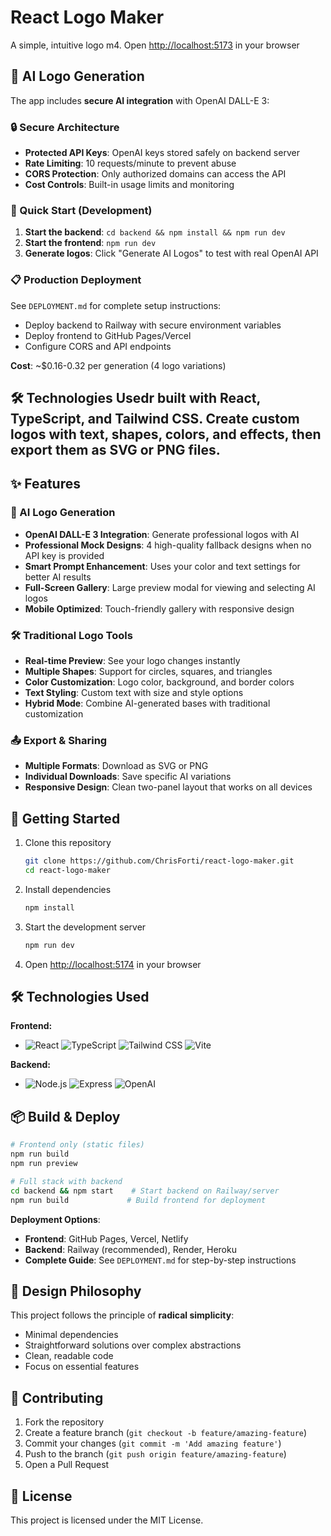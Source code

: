 # React Logo Maker

A simple, intuitive logo m4. Open [http://localhost:5173](http://localhost:5173) in your browser

## 🤖 AI Logo Generation

The app includes **secure AI integration** with OpenAI DALL-E 3:

### 🔒 Secure Architecture
- **Protected API Keys**: OpenAI keys stored safely on backend server
- **Rate Limiting**: 10 requests/minute to prevent abuse  
- **CORS Protection**: Only authorized domains can access the API
- **Cost Controls**: Built-in usage limits and monitoring

### 🚀 Quick Start (Development)
1. **Start the backend**: `cd backend && npm install && npm run dev`
2. **Start the frontend**: `npm run dev` 
3. **Generate logos**: Click "Generate AI Logos" to test with real OpenAI API

### 📋 Production Deployment
See `DEPLOYMENT.md` for complete setup instructions:
- Deploy backend to Railway with secure environment variables
- Deploy frontend to GitHub Pages/Vercel  
- Configure CORS and API endpoints

**Cost**: ~$0.16-0.32 per generation (4 logo variations)

## 🛠️ Technologies Usedr built with React, TypeScript, and Tailwind CSS. Create custom logos with text, shapes, colors, and effects, then export them as SVG or PNG files.

## ✨ Features

### 🎨 AI Logo Generation

- **OpenAI DALL-E 3 Integration**: Generate professional logos with AI
- **Professional Mock Designs**: 4 high-quality fallback designs when no API key is provided
- **Smart Prompt Enhancement**: Uses your color and text settings for better AI results
- **Full-Screen Gallery**: Large preview modal for viewing and selecting AI logos
- **Mobile Optimized**: Touch-friendly gallery with responsive design

### 🛠️ Traditional Logo Tools

- **Real-time Preview**: See your logo changes instantly
- **Multiple Shapes**: Support for circles, squares, and triangles
- **Color Customization**: Logo color, background, and border colors
- **Text Styling**: Custom text with size and style options
- **Hybrid Mode**: Combine AI-generated bases with traditional customization

### 📤 Export & Sharing

- **Multiple Formats**: Download as SVG or PNG
- **Individual Downloads**: Save specific AI variations
- **Responsive Design**: Clean two-panel layout that works on all devices

## 🚀 Getting Started

1. Clone this repository

   ```bash
   git clone https://github.com/ChrisForti/react-logo-maker.git
   cd react-logo-maker
   ```

2. Install dependencies

   ```bash
   npm install
   ```

3. Start the development server

   ```bash
   npm run dev
   ```

4. Open [http://localhost:5174](http://localhost:5174) in your browser

## 🛠️ Technologies Used

**Frontend:**
- ![React](https://img.shields.io/badge/React-18-blue) ![TypeScript](https://img.shields.io/badge/TypeScript-5.6-blue) ![Tailwind CSS](https://img.shields.io/badge/Tailwind-3.4-green) ![Vite](https://img.shields.io/badge/Vite-6.0-purple)

**Backend:**
- ![Node.js](https://img.shields.io/badge/Node.js-18+-green) ![Express](https://img.shields.io/badge/Express-4.18-black) ![OpenAI](https://img.shields.io/badge/OpenAI-DALL--E--3-orange)

## 📦 Build & Deploy

```bash
# Frontend only (static files)
npm run build
npm run preview

# Full stack with backend
cd backend && npm start    # Start backend on Railway/server
npm run build             # Build frontend for deployment
```

**Deployment Options**:
- **Frontend**: GitHub Pages, Vercel, Netlify
- **Backend**: Railway (recommended), Render, Heroku
- **Complete Guide**: See `DEPLOYMENT.md` for step-by-step instructions

## 🎯 Design Philosophy

This project follows the principle of **radical simplicity**:

- Minimal dependencies
- Straightforward solutions over complex abstractions
- Clean, readable code
- Focus on essential features

## 🤝 Contributing

1. Fork the repository
2. Create a feature branch (`git checkout -b feature/amazing-feature`)
3. Commit your changes (`git commit -m 'Add amazing feature'`)
4. Push to the branch (`git push origin feature/amazing-feature`)
5. Open a Pull Request

## 📄 License

This project is licensed under the MIT License.
